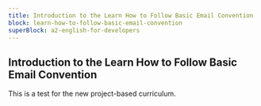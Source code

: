 ```yaml
---
title: Introduction to the Learn How to Follow Basic Email Convention
block: learn-how-to-follow-basic-email-convention
superBlock: a2-english-for-developers
---
```


## Introduction to the Learn How to Follow Basic Email Convention

This is a test for the new project-based curriculum.

